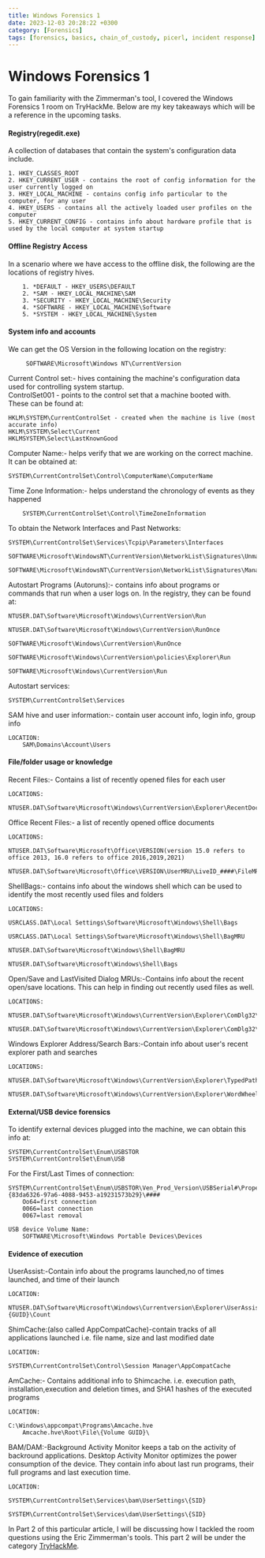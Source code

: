 ```yaml
---
title: Windows Forensics 1
date: 2023-12-03 20:28:22 +0300
category: [Forensics]
tags: [forensics, basics, chain_of_custody, picerl, incident response]
---
```

# Windows Forensics 1
To gain familiarity with the Zimmerman's tool, I covered the Windows Forensics 1 room on TryHackMe. Below are my key takeaways which will be a reference in the upcoming tasks.

#### Registry(regedit.exe)
A collection of databases that contain the system's configuration data include.  

	1. HKEY_CLASSES_ROOT
	2. HKEY_CURRENT_USER - contains the root of config information for the user currently logged on
	3. HKEY_LOCAL_MACHINE - contains config info particular to the computer, for any user
	4. HKEY_USERS - contains all the actively loaded user profiles on the computer
	5. HKEY_CURRENT_CONFIG - contains info about hardware profile that is used by the local computer at system startup

#### Offline Registry Access 
In a scenario where we have access to the offline disk, the following are the locations of registry hives.

		1. *DEFAULT - HKEY_USERS\DEFAULT
		2. *SAM - HKEY_LOCAL_MACHINE\SAM
		3. *SECURITY - HKEY_LOCAL_MACHINE\Security
		4. *SOFTWARE - HKEY_LOCAL_MACHINE\Software
		5. *SYSTEM - HKEY_LOCAL_MACHINE\System
#### System info and accounts
We can get the OS Version in the following location on the registry:

		 SOFTWARE\Microsoft\Windows NT\CurrentVersion
	
Current Control set:- hives containing the machine's configuration data used for controlling system startup.  
ControlSet001 - points to the control set that a machine booted with.  
These can be found at:

	HKLM\SYSTEM\CurrentControlSet - created when the machine is live (most accurate info)
	HKLM\SYSTEM\Select\Current
	HKLMSYSTEM\Select\LastKnownGood
	
Computer Name:- helps verify that we are working on the correct machine. It can be obtained at:

	SYSTEM\CurrentControlSet\Control\ComputerName\ComputerName
	
Time Zone Information:- helps understand the chronology of events as they happened

		SYSTEM\CurrentControlSet\Control\TimeZoneInformation
	
To obtain the Network Interfaces and Past Networks:

	SYSTEM\CurrentControlSet\Services\Tcpip\Parameters\Interfaces

	SOFTWARE\Microsoft\WindowsNT\CurrentVersion\NetworkList\Signatures\Unmanaged

	SOFTWARE\Microsoft\WindowsNT\CurrentVersion\NetworkList\Signatures\Managed
		
Autostart Programs (Autoruns):- contains info about programs or commands that run when a user logs on. In the registry, they can be found at:

	NTUSER.DAT\Software\Microsoft\Windows\CurrentVersion\Run

	NTUSER.DAT\Software\Microsoft\Windows\CurrentVersion\RunOnce
	
    SOFTWARE\Microsoft\Windows\CurrentVersion\RunOnce
	
    SOFTWARE\Microsoft\Windows\CurrentVersion\policies\Explorer\Run
	
    SOFTWARE\Microsoft\Windows\CurrentVersion\Run
Autostart services:

	SYSTEM\CurrentControlSet\Services
	
SAM hive and user information:- contain user account info, login info, group info

	LOCATION:
		SAM\Domains\Account\Users

#### File/folder usage or knowledge
Recent Files:- Contains a list of recently opened files for each user

	LOCATIONS:

	NTUSER.DAT\Software\Microsoft\Windows\CurrentVersion\Explorer\RecentDocs
	
Office Recent Files:- a list of recently opened office documents
	
    LOCATIONS:
	
    NTUSER.DAT\Software\Microsoft\Office\VERSION(version 15.0 refers to office 2013, 16.0 refers to office 2016,2019,2021)
	
    NTUSER.DAT\Software\Microsoft\Office\VERSION\UserMRU\LiveID_####\FileMRU
	
ShellBags:- contains info about the windows shell which can be used to identify the most recently used files and folders

	LOCATIONS:

	USRCLASS.DAT\Local Settings\Software\Microsoft\Windows\Shell\Bags

	USRCLASS.DAT\Local Settings\Software\Microsoft\Windows\Shell\BagMRU
	
    NTUSER.DAT\Software\Microsoft\Windows\Shell\BagMRU
	
    NTUSER.DAT\Software\Microsoft\Windows\Shell\Bags
	
Open/Save and LastVisited Dialog MRUs:-Contains info about the recent open/save locations. This can help in finding out recently used files as well.

    LOCATIONS:
	
    NTUSER.DAT\Software\Microsoft\Windows\CurrentVersion\Explorer\ComDlg32\OpenSavePIDlMRU
	
    NTUSER.DAT\Software\Microsoft\Windows\CurrentVersion\Explorer\ComDlg32\LastVisitedPidlMRU
	
Windows Explorer Address/Search Bars:-Contain info about user's recent explorer path and searches

    LOCATIONS:
	
    NTUSER.DAT\Software\Microsoft\Windows\CurrentVersion\Explorer\TypedPaths
	
    NTUSER.DAT\Software\Microsoft\Windows\CurrentVersion\Explorer\WordWheelQuery

#### External/USB device forensics
To identify external devices plugged into the machine, we can obtain this info at:

	SYSTEM\CurrentControlSet\Enum\USBSTOR
	SYSTEM\CurrentControlSet\Enum\USB
	
For the First/Last Times of connection:

	SYSTEM\CurrentControlSet\Enum\USBSTOR\Ven_Prod_Version\USBSerial#\Properties\{83da6326-97a6-4088-9453-a19231573b29}\####
		Oo64=first connection
		0066=last connection
		0067=last removal
	
	USB device Volume Name:
		SOFTWARE\Microsoft\Windows Portable Devices\Devices

#### Evidence of execution
UserAssist:-Contain info about the programs launched,no of times launched, and time of their launch

	LOCATION:

	NTUSER.DAT\Software\Microsoft\Windows\Currentversion\Explorer\UserAssist\{GUID}\Count
	
ShimCache:(also called AppCompatCache)-contain tracks of all applications launched i.e. file name, size and last modified date

	LOCATION:

	SYSTEM\CurrentControlSet\Control\Session Manager\AppCompatCache
	
AmCache:- Contains additional info to Shimcache. i.e. execution path, installation,execution and deletion times, and SHA1 hashes of the executed programs

	LOCATION:

	C:\Windows\appcompat\Programs\Amcache.hve
		Amcache.hve\Root\File\{Volume GUID}\
	
BAM/DAM:-Background Activity Monitor keeps a tab on the activity of backround applications. Desktop Activity Monitor optimizes the power consumption of the device. They contain info about last run programs, their full programs and last execution time.

	LOCATION:

	SYSTEM\CurrentControlSet\Services\bam\UserSettings\{SID}

	SYSTEM\CurrentControlSet\Services\dam\UserSettings\{SID}

In Part 2 of this particular article, I will be discussing how I tackled the room questions using the Eric Zimmerman's tools.  This part 2 will be under the category [TryHackMe](https://ah11r.github.io/categories/tryhackme/).